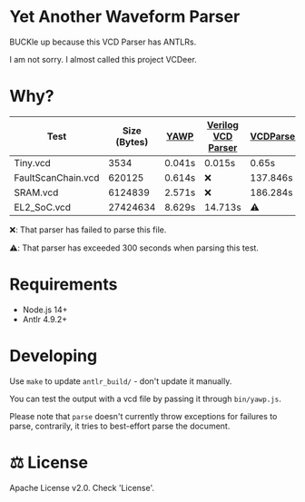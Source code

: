 # Yet Another Waveform Parser
BUCKle up because this VCD Parser has ANTLRs.

I am not sorry. I almost called this project VCDeer.

# Why?
Test|Size (Bytes)|[YAWP](#)|[Verilog VCD Parser](https://github.com/ben-marshall/verilog-vcd-parser/tree/d9be54497618168d7bab49648344df98f42a7f52)|[VCDParser](https://github.com/ahmed-agiza/vcd-parser/tree/acdf3dd38bfcd9451b55f95af22591e20c173d30)
-|-|-|-|-
Tiny.vcd|3534|0.041s|0.015s|0.65s
FaultScanChain.vcd|620125|0.614s|❌|137.846s
SRAM.vcd|6124839|2.571s|❌|186.284s
EL2_SoC.vcd|27424634|8.629s|14.713s|⚠️


❌: That parser has failed to parse this file.

⚠️: That parser has exceeded 300 seconds when parsing this test.

# Requirements
- Node.js 14+
- Antlr 4.9.2+

# Developing
Use `make` to update `antlr_build/` - don't update it manually.

You can test the output with a vcd file by passing it through `bin/yawp.js`.

Please note that `parse` doesn't currently throw exceptions for failures to parse, contrarily, it tries to best-effort parse the document.

# ⚖️ License
Apache License v2.0. Check 'License'.
